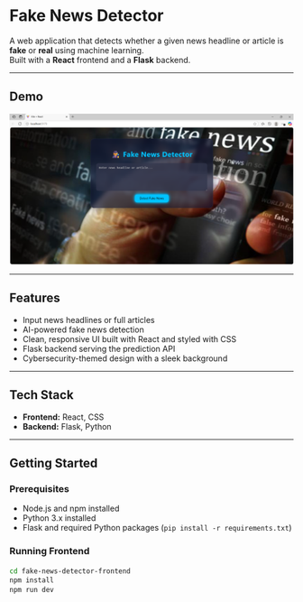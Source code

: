 # Fake News Detector

A web application that detects whether a given news headline or article is **fake** or **real** using machine learning.  
Built with a **React** frontend and a **Flask** backend.

---

## Demo
![Demo Screenshot](src/assets/Demo-image.png)

---

## Features

- Input news headlines or full articles
- AI-powered fake news detection
- Clean, responsive UI built with React and styled with CSS
- Flask backend serving the prediction API
- Cybersecurity-themed design with a sleek background

---

## Tech Stack

- **Frontend:** React, CSS  
- **Backend:** Flask, Python  

---

## Getting Started

### Prerequisites

- Node.js and npm installed  
- Python 3.x installed  
- Flask and required Python packages (`pip install -r requirements.txt`)

### Running Frontend

```bash
cd fake-news-detector-frontend
npm install
npm run dev
